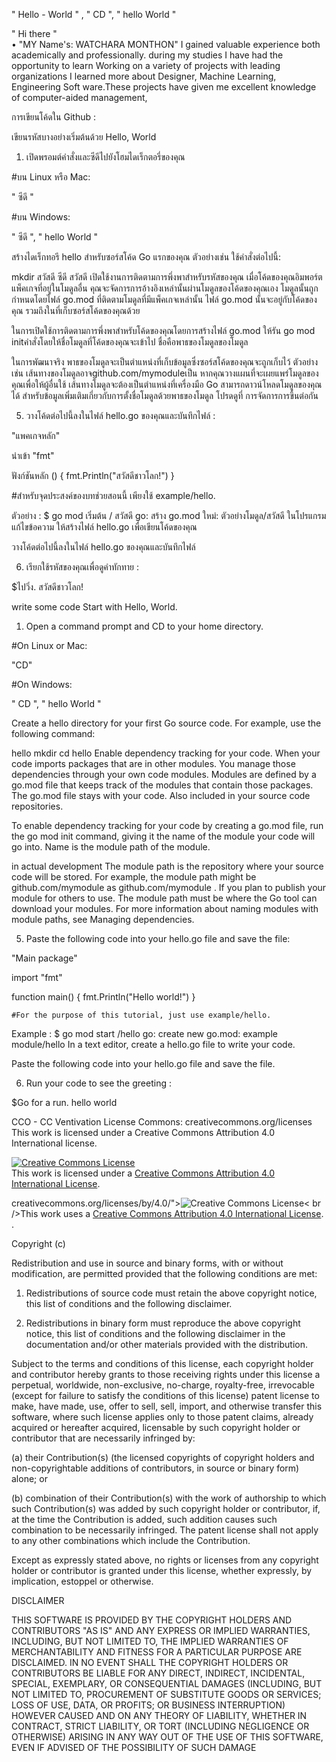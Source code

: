  " Hello - World " , " CD ", " hello World " 



 " Hi there "   
• "MY Name's: WATCHARA MONTHON" 
I gained valuable experience both academically and professionally.  during my studies  I have had the opportunity to learn  Working on a variety of projects with leading organizations  I learned more about Designer, Machine Learning, Engineering Soft ware.These projects have given me excellent knowledge of computer-aided management, 



 



 การเขียนโค้ดใน Github : 

 เขียนรหัสบางอย่างเริ่มต้นด้วย  Hello,  World 

  1.  เปิดพรอมต์คำสั่งและซีดีไปยังโฮมไดเร็กตอรี่ของคุณ

 #บน Linux หรือ Mac:

 " ซีดี "  

  #บน Windows:

  " ซีดี ", " hello World "

สร้างไดเร็กทอรี hello สำหรับซอร์สโค้ด Go แรกของคุณ
ตัวอย่างเช่น ใช้คำสั่งต่อไปนี้:

mkdir สวัสดี
ซีดี สวัสดี
เปิดใช้งานการติดตามการพึ่งพาสำหรับรหัสของคุณ
เมื่อโค้ดของคุณอิมพอร์ตแพ็คเกจที่อยู่ในโมดูลอื่น คุณจะจัดการการอ้างอิงเหล่านั้นผ่านโมดูลของโค้ดของคุณเอง โมดูลนั้นถูกกำหนดโดยไฟล์ go.mod ที่ติดตามโมดูลที่มีแพ็คเกจเหล่านั้น ไฟล์ go.mod นั้นจะอยู่กับโค้ดของคุณ รวมถึงในที่เก็บซอร์สโค้ดของคุณด้วย

ในการเปิดใช้การติดตามการพึ่งพาสำหรับโค้ดของคุณโดยการสร้างไฟล์ go.mod ให้รัน go mod initคำสั่งโดยให้ชื่อโมดูลที่โค้ดของคุณจะเข้าไป ชื่อคือพาธของโมดูลของโมดูล

ในการพัฒนาจริง พาธของโมดูลจะเป็นตำแหน่งที่เก็บข้อมูลซึ่งซอร์สโค้ดของคุณจะถูกเก็บไว้ ตัวอย่างเช่น เส้นทางของโมดูลอาจgithub.com/mymoduleเป็น หากคุณวางแผนที่จะเผยแพร่โมดูลของคุณเพื่อให้ผู้อื่นใช้ เส้นทางโมดูลจะต้องเป็นตำแหน่งที่เครื่องมือ Go สามารถดาวน์โหลดโมดูลของคุณได้ สำหรับข้อมูลเพิ่มเติมเกี่ยวกับการตั้งชื่อโมดูลด้วยพาธของโมดูล โปรดดูที่ การจัดการการขึ้นต่อกัน 

 
 5.  วางโค้ดต่อไปนี้ลงในไฟล์ hello.go ของคุณและบันทึกไฟล์ : 

 "แพคเกจหลัก"

นำเข้า "fmt"

ฟังก์ชันหลัก () {
    fmt.Println("สวัสดีชาวโลก!")
} 

   #สำหรับจุดประสงค์ของบทช่วยสอนนี้ เพียงใช้ example/hello.

ตัวอย่าง : $ go mod เริ่มต้น / สวัสดี
go: สร้าง go.mod ใหม่: ตัวอย่างโมดูล/สวัสดี
ในโปรแกรมแก้ไขข้อความ ให้สร้างไฟล์ hello.go เพื่อเขียนโค้ดของคุณ

วางโค้ดต่อไปนี้ลงในไฟล์ hello.go ของคุณและบันทึกไฟล์ 

  

 6.  เรียกใช้รหัสของคุณเพื่อดูคำทักทาย : 

$ไปวิ่ง.
สวัสดีชาวโลก! 

   write some code
 Start with Hello, World.

   1. Open a command prompt and CD to your home directory.

  #On Linux or Mac:

  "CD"

   #On Windows:

   " CD ", " hello World "

 Create a hello directory for your first Go source code.
 For example, use the following command:

 hello mkdir
 cd hello
 Enable dependency tracking for your code.
 When your code imports packages that are in other modules.  You manage those dependencies through your own code modules.  Modules are defined by a go.mod file that keeps track of the modules that contain those packages. The go.mod file stays with your code.  Also included in your source code repositories.

 To enable dependency tracking for your code by creating a go.mod file, run the go mod init command, giving it the name of the module your code will go into.  Name is the module path of the module.

 in actual development  The module path is the repository where your source code will be stored. For example, the module path might be github.com/mymodule as github.com/mymodule .  If you plan to publish your module for others to use.  The module path must be where the Go tool can download your modules.  For more information about naming modules with module paths, see Managing dependencies.

 
  5. Paste the following code into your hello.go file and save the file:

  "Main package"

 import "fmt"

 function main() {
     fmt.Println("Hello world!")
 }

    #For the purpose of this tutorial, just use example/hello.

 Example : $ go mod start /hello
 go: create new go.mod: example module/hello
 In a text editor, create a hello.go file to write your code.

 Paste the following code into your hello.go file and save the file.

  

  6. Run your code to see the greeting :

 $Go for a run.
 hello world 

 CCO - CC Ventivation License
 Commons: creativecommons.org/licenses
 This work is licensed under a Creative Commons Attribution 4.0 International license.

 <a rel="license" href="http://creativecommons.org/licenses/by/4.0/"><img alt="Creative Commons License" style="border-width:0" src="https://i.creativecommons.org/l/by/4.0/88x31.png" /></a><br />This work is licensed under a <a rel="license" href="http://creativecommons.org/licenses/by/4.0/">Creative Commons Attribution 4.0 International License</a>.  

 creativecommons.org/licenses/by/4.0/"><img  alt="Creative Commons License" style="border-width:0" src="https://i.creativecommons.org/l/by/4.0/88x31.png" /></a><  br />This work uses a <a rel="license" href="http://creativecommons.org/licenses/by/4.0/">Creative Commons Attribution 4.0 International License</a>.  .

  Copyright (c) <YEAR> <COPYRIGHT HOLDERS>

Redistribution and use in source and binary forms, with or without modification, are permitted provided that the following conditions are met:

1. Redistributions of source code must retain the above copyright notice, this list of conditions and the following disclaimer.

2. Redistributions in binary form must reproduce the above copyright notice, this list of conditions and the following disclaimer in the documentation and/or other materials provided with the distribution.

Subject to the terms and conditions of this license, each copyright holder and contributor hereby grants to those receiving rights under this license a perpetual, worldwide, non-exclusive, no-charge, royalty-free, irrevocable (except for failure to satisfy the conditions of this license) patent license to make, have made, use, offer to sell, sell, import, and otherwise transfer this software, where such license applies only to those patent claims, already acquired or hereafter acquired, licensable by such copyright holder or contributor that are necessarily infringed by:

(a) their Contribution(s) (the licensed copyrights of copyright holders and non-copyrightable additions of contributors, in source or binary form) alone; or

(b) combination of their Contribution(s) with the work of authorship to which such Contribution(s) was added by such copyright holder or contributor, if, at the time the Contribution is added, such addition causes such combination to be necessarily infringed. The patent license shall not apply to any other combinations which include the Contribution.

Except as expressly stated above, no rights or licenses from any copyright holder or contributor is granted under this license, whether expressly, by implication, estoppel or otherwise.


DISCLAIMER

THIS SOFTWARE IS PROVIDED BY THE COPYRIGHT HOLDERS AND CONTRIBUTORS "AS IS" AND ANY EXPRESS OR IMPLIED WARRANTIES, INCLUDING, BUT NOT LIMITED TO, THE IMPLIED WARRANTIES OF MERCHANTABILITY AND FITNESS FOR A PARTICULAR PURPOSE ARE DISCLAIMED. IN NO EVENT SHALL THE COPYRIGHT HOLDERS OR CONTRIBUTORS BE LIABLE FOR ANY DIRECT, INDIRECT, INCIDENTAL, SPECIAL, EXEMPLARY, OR CONSEQUENTIAL DAMAGES (INCLUDING, BUT NOT LIMITED TO, PROCUREMENT OF SUBSTITUTE GOODS OR SERVICES; LOSS OF USE, DATA, OR PROFITS; OR BUSINESS INTERRUPTION) HOWEVER CAUSED AND ON ANY THEORY OF LIABILITY, WHETHER IN CONTRACT, STRICT LIABILITY, OR TORT (INCLUDING NEGLIGENCE OR OTHERWISE) ARISING IN ANY WAY OUT OF THE USE OF THIS SOFTWARE, EVEN IF ADVISED OF THE POSSIBILITY OF SUCH DAMAGE
